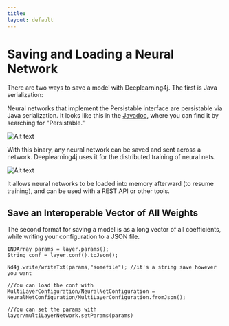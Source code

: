 ```yaml
---
title: 
layout: default
---
```


# Saving and Loading a Neural Network

There are two ways to save a model with Deeplearning4j. The first is Java serialization:

Neural networks that implement the Persistable interface are persistable via Java serialization. It looks like this in the [Javadoc](http://deeplearning4j.org/doc/), where you can find it by searching for "Persistable."

![Alt text](../img/persistable.png) 

With this binary, any neural network can be saved and sent across a network. Deeplearning4j uses it for the distributed training of neural nets. 

![Alt text](../img/datasets.png) 

It allows neural networks to be loaded into memory afterward (to resume training), and can be used with a REST API or other tools.

## <a name="vector">Save an Interoperable Vector of All Weights</a>

The second format for saving a model is as a long vector of all coefficients, while writing your configuration to a JSON file. 

    INDArray params = layer.params();
    String conf = layer.conf().toJson();
    
    Nd4j.write/writeTxt(params,"somefile"); //it's a string save however you want
    
    //You can load the conf with
    MultiLayerConfiguration/NeuralNetConfiguration = NeuralNetConfiguration/MultiLayerConfiguration.fromJson(); 
    
    //You can set the params with 
    layer/multiLayerNetwork.setParams(params)
